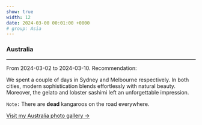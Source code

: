 ```yaml
---
show: true
width: 12
date: 2024-03-00 00:01:00 +0800
# group: Asia
---
```


<div class="p-4">
    <h3>Australia</h3>
    <hr />
    <p>
        From 2024-03-02 to 2024-03-10. Recommendation: <i class="fas fa-star"></i><i class="fas fa-star"></i><i class="fas fa-star"></i><i class="fas fa-star"></i><i class="far fa-star-half-alt"></i>
    </p>
    <p>
        We spent a couple of days in Sydney and Melbourne respectively. In both cities, modern sophistication blends effortlessly with natural beauty. Moreover, the gelato and lobster sashimi left an unforgettable impression.
    </p>
    <p>
        <code>Note:</code> There are <strong>dead</strong> kangaroos on the road everywhere. 
    </p>
    <p>
        <a href="/gallery/2024-03-australia" class="text-blue-500 hover:text-blue-700">Visit my Australia photo gallery →</a>
    </p>
</div>